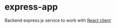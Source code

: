 # express-app
Backend express.js service to work with [React client](https://github.com/Lukaskaras/shopping-list-client)


